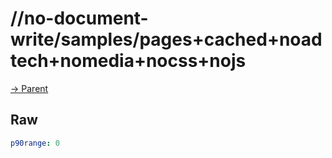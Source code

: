 
# //no-document-write/samples/pages+cached+noadtech+nomedia+nocss+nojs

[→ Parent](../..)


## Raw


```yaml
p90range: 0

```

